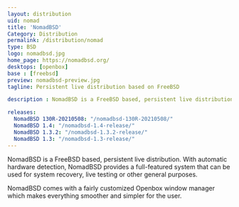 ```yaml
---
layout: distribution
uid: nomad
title: 'NomadBSD'
Category: Distribution
permalink: /distribution/nomad
type: BSD
logo: nomadbsd.jpg
home_page: https://nomadbsd.org/
desktops: [openbox]
base : [freebsd]
preview: nomadbsd-preview.jpg
tagline: Persistent live distribution based on FreeBSD

description : NomadBSD is a FreeBSD based, persistent live distribution. 

releases:
  NomadBSD 130R-20210508: "/nomadbsd-130R-20210508/"
  NomadBSD 1.4: "/nomadbsd-1.4-release/"
  NomadBSD 1.3.2: "/nomadbsd-1.3.2-release/"
  NomadBSD 1.3: "/nomadbsd-1.3-release/"
---
```


NomadBSD is a FreeBSD based, persistent live distribution. With automatic hardware detection, NomadBSD provides a full-featured system that can be used for system recovery, live testing or other general purposes.

NomadBSD comes with a fairly customized Openbox window manager which makes everything smoother and simpler for the user.
